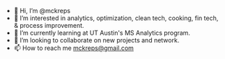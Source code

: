 - 👋 Hi, I’m @mckreps
- 👀 I’m interested in analytics, optimization, clean tech, cooking, fin tech, & process improvement.
- 🌱 I’m currently learning at UT Austin's MS Analytics program.
- 💞️ I’m looking to collaborate on new projects and network.
- 📫 How to reach me mckreps@gmail.com

<!---
mckreps/mckreps is a ✨ special ✨ repository because its `README.md` (this file) appears on your GitHub profile.
You can click the Preview link to take a look at your changes.
--->
